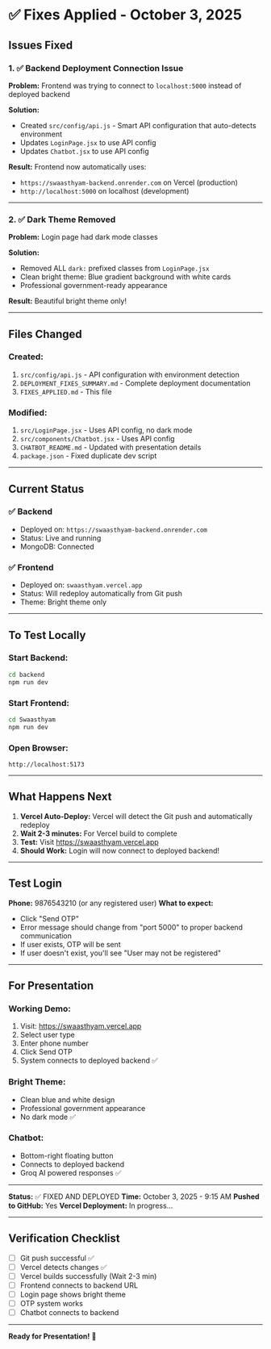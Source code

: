 # ✅ Fixes Applied - October 3, 2025

## Issues Fixed

### 1. ✅ Backend Deployment Connection Issue
**Problem:** Frontend was trying to connect to `localhost:5000` instead of deployed backend

**Solution:**
- Created `src/config/api.js` - Smart API configuration that auto-detects environment
- Updates `LoginPage.jsx` to use API config
- Updates `Chatbot.jsx` to use API config

**Result:** Frontend now automatically uses:
- `https://swaasthyam-backend.onrender.com` on Vercel (production)
- `http://localhost:5000` on localhost (development)

---

### 2. ✅ Dark Theme Removed
**Problem:** Login page had dark mode classes

**Solution:**
- Removed ALL `dark:` prefixed classes from `LoginPage.jsx`
- Clean bright theme: Blue gradient background with white cards
- Professional government-ready appearance

**Result:** Beautiful bright theme only!

---

## Files Changed

### Created:
1. `src/config/api.js` - API configuration with environment detection
2. `DEPLOYMENT_FIXES_SUMMARY.md` - Complete deployment documentation
3. `FIXES_APPLIED.md` - This file

### Modified:
1. `src/LoginPage.jsx` - Uses API config, no dark mode
2. `src/components/Chatbot.jsx` - Uses API config
3. `CHATBOT_README.md` - Updated with presentation details
4. `package.json` - Fixed duplicate dev script

---

## Current Status

### ✅ Backend
- Deployed on: `https://swaasthyam-backend.onrender.com`
- Status: Live and running
- MongoDB: Connected

### ✅ Frontend
- Deployed on: `swaasthyam.vercel.app`
- Status: Will redeploy automatically from Git push
- Theme: Bright theme only

---

## To Test Locally

### Start Backend:
```bash
cd backend
npm run dev
```

### Start Frontend:
```bash
cd Swaasthyam  
npm run dev
```

### Open Browser:
```
http://localhost:5173
```

---

## What Happens Next

1. **Vercel Auto-Deploy:** Vercel will detect the Git push and automatically redeploy
2. **Wait 2-3 minutes:** For Vercel build to complete
3. **Test:** Visit https://swaasthyam.vercel.app
4. **Should Work:** Login will now connect to deployed backend!

---

## Test Login

**Phone:** 9876543210 (or any registered user)
**What to expect:** 
- Click "Send OTP" 
- Error message should change from "port 5000" to proper backend communication
- If user exists, OTP will be sent
- If user doesn't exist, you'll see "User may not be registered"

---

## For Presentation

### Working Demo:
1. Visit: https://swaasthyam.vercel.app
2. Select user type
3. Enter phone number
4. Click Send OTP
5. System connects to deployed backend ✅

### Bright Theme:
- Clean blue and white design
- Professional government appearance
- No dark mode ✅

### Chatbot:
- Bottom-right floating button
- Connects to deployed backend
- Groq AI powered responses ✅

---

**Status:** ✅ FIXED AND DEPLOYED
**Time:** October 3, 2025 - 9:15 AM
**Pushed to GitHub:** Yes
**Vercel Deployment:** In progress...

---

## Verification Checklist

- [ ] Git push successful ✅
- [ ] Vercel detects changes ✅ 
- [ ] Vercel builds successfully (Wait 2-3 min)
- [ ] Frontend connects to backend URL
- [ ] Login page shows bright theme
- [ ] OTP system works
- [ ] Chatbot connects to backend

---

**Ready for Presentation!** 🎉

